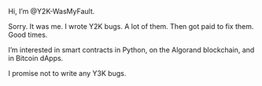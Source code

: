 Hi, I’m @Y2K-WasMyFault.  

Sorry.  It was me.  I wrote Y2K bugs. A lot of them.  Then got paid to fix them.  Good times.

I’m interested in smart contracts in Python, on the Algorand blockchain, and in Bitcoin dApps.

I promise not to write any Y3K bugs.


<!---
Y2K-WasMyFault/Y2K-WasMyFault is a ✨ special ✨ repository because its `README.md` (this file) appears on your GitHub profile.
You can click the Preview link to take a look at your changes.
--->
